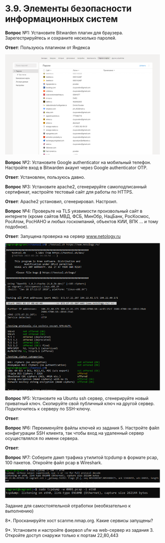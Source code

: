 # 3.9. Элементы безопасности информационных систем

**Вопрос** №1: Установите Bitwarden плагин для браузера. Зарегестрируйтесь и сохраните несколько паролей.

**Ответ**: Пользуюсь плагином от Яндекса

![img.png](img.png)

**Вопрос** №2: Установите Google authenticator на мобильный телефон. Настройте вход в Bitwarden акаунт через Google authenticator OTP.

**Ответ**: Установлен, пользуюсь давно. 

**Вопрос** №3: Установите apache2, сгенерируйте самоподписанный сертификат, настройте тестовый сайт для работы по HTTPS.

**Ответ**:  Аpache2 установил, сгенерировал. Настроил.

**Вопрос** №4: Проверьте на TLS уязвимости произвольный сайт в интернете (кроме сайтов МВД, ФСБ, МинОбр, НацБанк, РосКосмос, РосАтом, РосНАНО и любых госкомпаний, объектов КИИ, ВПК ... и тому подобное).

**Ответ**:  Запущена проверка на сервер www.netology.ru 

![img_3.png](img_3.png)

**Вопрос** №5: Установите на Ubuntu ssh сервер, сгенерируйте новый приватный ключ. Скопируйте свой публичный ключ на другой сервер. Подключитесь к серверу по SSH-ключу.

**Ответ**: 

**Вопрос** №6: Переименуйте файлы ключей из задания 5. Настройте файл конфигурации SSH клиента, так чтобы вход на удаленный сервер осуществлялся по имени сервера.

**Ответ**: 

**Вопрос** №7: Соберите дамп трафика утилитой tcpdump в формате pcap, 100 пакетов. Откройте файл pcap в Wireshark.

![img_1.png](img_1.png)

![img_2.png](img_2.png)

Задание для самостоятельной отработки (необязательно к выполнению)

8*. Просканируйте хост scanme.nmap.org. Какие сервисы запущены?

9*. Установите и настройте фаервол ufw на web-сервер из задания 3. Откройте доступ снаружи только к портам 22,80,443